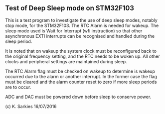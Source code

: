 Test of Deep Sleep mode on STM32F103
------------------------------------

This is a test program to investigate the use of deep sleep modes, notably stop
mode, for the STM32F103. The RTC Alarm is needed for wakeup. The sleep mode
used is Wait for Interrupt (wfi instruction) so that other asynchronous EXTI
interrupts can be recognised and handled during the sleep period.

It is noted that on wakeup the system clock must be reconfigured back to the
original frequency setting, and the RTC needs to be woken up. All other clocks
and peripheral settings are maintained during sleep.

The RTC Alarm flag must be checked on wakeup to determine is wakeup occurred due
to the alarm or another interrupt. In the former case the flag must be cleared
and the alarm counter reset to zero if more sleep periods are to occur.

ADC and DAC must be powered down before sleep to conserve power.

(c) K. Sarkies 16/07/2016

